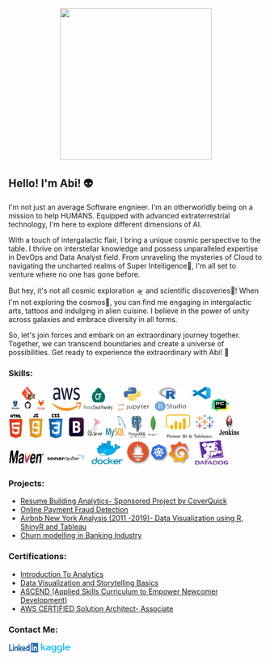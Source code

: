 <p align="center">
  <img width="300" height="300" src="/icons/consciousness.gif">
</p>
<h2>Hello! I'm Abi! 👽</h2>

<p>
I'm not just an average Software engnieer. I'm an otherworldly being on a mission to help HUMANS. Equipped with advanced extraterrestrial technology, I'm here to explore different dimensions of AI.

With a touch of intergalactic flair, I bring a unique cosmic perspective to the table. I thrive on interstellar knowledge and possess unparalleled expertise in DevOps and Data Analyst field. From unraveling the mysteries of Cloud to navigating the uncharted realms of Super Intelligence👾, I'm all set to venture where no one has gone before.

But hey, it's not all cosmic exploration 🛸 and scientific discoveries📡! When I'm not exploring the cosmos🌌, you can find me engaging in intergalactic arts, tattoos and indulging in alien cuisine. I believe in the power of unity across galaxies and embrace diversity in all forms.

So, let's join forces and embark on an extraordinary journey together. Together, we can transcend boundaries and create a universe of possibilities. Get ready to experience the extraordinary with Abi! 🚀
</p>

<h3>Skills:</h3>
<p align="left"> 
    <img width="80" height="50" src="/icons/git.jpg">
    <img width="60" height="50" src="/icons/aws.png">
    <img width="60" height="50" src="/icons/pcf.png">
    <img width="70" height="50" src="/icons/py.png">
    <img width="70" height="50" src="/icons/rcode.png">
    <img width="80" height="50" src="/icons/vscode-pycharm.png">
    <img width="150" height="50" src="/icons/html_css_js_bootstrap.png">
    <img width="150" height="50" src="/icons/db.jpg">
    <img width="100" height="50" src="/icons/tab_powerbi.png">
    <img width="50" height="50" src="/icons/jenkins.jpg">
    <img width="70" height="30" src="icons/maven.png">
    <img width="80" height="30" src="icons/sonarqube.png">
    <img width="70" height="50" src="/icons/doc.png">
    <img width="130" height="50" src="/icons/grafana_prometheus_kube.png">
    <img width="70" height="50" src="/icons/datadog.jpg">
</p>

<h3>Projects:</h3>

- [Resume Building Analytics- Sponsored Project by CoverQuick](Python/ALY6080-XN_CoverQuick_Project/FinalCoverQuickAnalysis/ALY6080_Final_Report_CoverQuick.pdf)
- [Online Payment Fraud Detection](Python/ALY6040-Data_Mining/FinalProject/ALY6040_OnlineFraudDetection_FinalProject.pdf)
- [Airbnb New York Analysis (2011 -2019)- Data Visualization using R, ShinyR and Tableau](ALY6070-CommunicationAndVisualization/FinalProject/ALY6070_G7_FinalProject.pdf)
- [Churn modelling in Banking Industry](ALY6015-IntermediateAnalytics/FinalProject/ALY6015_Group1_Final_project.pdf)

<h3>Certifications:</h3>

- [Introduction To Analytics](https://www.credly.com/badges/25205027-2c2d-4ae2-b470-71ada786a1cb)
- [Data Visualization and Storytelling Basics](https://www.credly.com/badges/2b93078b-bc11-4ea8-83d7-a3a6ccf9a863)
- [ASCEND (Applied Skills Curriculum to Empower Newcomer Development)](https://www.linkedin.com/feed/update/urn:li:activity:6956677247185358848/?updateEntityUrn=urn%3Ali%3Afs_feedUpdate%3A%28V2%2Curn%3Ali%3Aactivity%3A6956677247185358848%29)
- [AWS CERTIFIED Solution Architect- Associate](https://www.linkedin.com/feed/update/urn:li:activity:6598586311408476160/?updateEntityUrn=urn%3Ali%3Afs_feedUpdate%3A%28V2%2Curn%3Ali%3Aactivity%3A6598586311408476160%29)


<h3>Contact Me:</h3>
<p align="left">
    <a href="https://www.linkedin.com/in/abhilash-dikshit" target="blank"><img align="center" src="/icons/linkedin.png" alt="abhilash-dikshit" height="20" width="60" /></a>
    <a href="https://www.kaggle.com/abhilashdikshit" target="blank"><img align="center" src="/icons/Kaggle.png" alt="abhilash-dikshit" height="20" width="60" /></a> 
</p>

